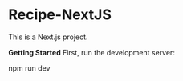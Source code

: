 # Recipe-NextJS

This is a Next.js project.

**Getting Started**
First, run the development server:

npm run dev
 
